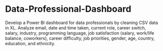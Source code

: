 # Data-Professional-Dashboard
Develop a Power BI dashboard for data professionals by cleaning CSV data in XL. Analyze email, date and time taken, current role, career switch, salary, industry, programming language, job satisfaction (salary, work/life balance, coworkers), career difficulty, job priorities, gender, age, country, education, and ethnicity.
